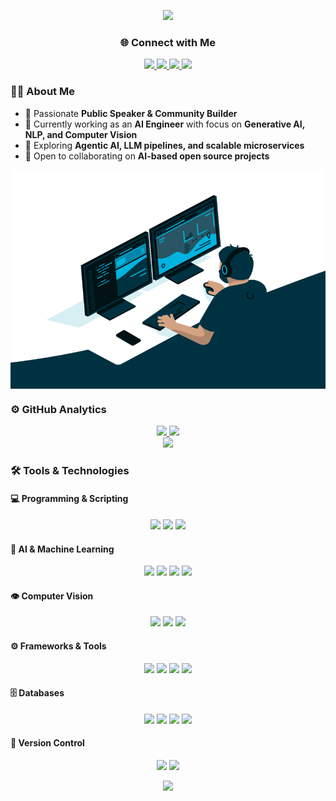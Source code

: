 <div align="center">

![](https://capsule-render.vercel.app/api?type=waving&height=200&color=gradient&text=Hello,%20I'm%20Syed%20Affan%20Hussain&textBg=false&animation=scaleIn&fontSize=45&section=header&fontAlignY=40)
</div>

<div align="center">

### 🌐 Connect with Me
<a href="https://www.linkedin.com/in/syedaffan10/">
  <img src="https://img.shields.io/badge/LinkedIn-0A66C2?style=for-the-badge&logo=linkedin&logoColor=white" />
</a>
<a href="https://affan.engineer/">
  <img src="https://img.shields.io/badge/Portfolio-E71D29?style=for-the-badge&logo=firefox&logoColor=white" />
</a>
<a href="https://www.facebook.com/affan08/">
  <img src="https://img.shields.io/badge/Facebook-1877F2?style=for-the-badge&logo=facebook&logoColor=white" />
</a>
<a href="https://www.instagram.com/affan_shabbir/">
  <img src="https://img.shields.io/badge/Instagram-E4405F?style=for-the-badge&logo=instagram&logoColor=white" />
</a>
</div>

### 👨‍💻 About Me
- 🎤 Passionate **Public Speaker & Community Builder**  
- 🤖 Currently working as an **AI Engineer** with focus on **Generative AI, NLP, and Computer Vision**  
- 🚀 Exploring **Agentic AI, LLM pipelines, and scalable microservices**  
- 👯 Open to collaborating on **AI-based open source projects**  

<div align="center">
<img align="center" alt="GIF" src="code.gif" width="800" height="350" />
</div>

### ⚙️ GitHub Analytics
<div align="center">
  <a href="https://github.com/syedaffan10">
    <img height="180em" src="https://github-readme-stats.vercel.app/api?username=syedaffan10&show_icons=true&theme=algolia&include_all_commits=true&count_private=true"/>
    <img height="180em" src="https://github-readme-stats-eight-theta.vercel.app/api/top-langs/?username=syedaffan10&layout=compact&langs_count=8&theme=algolia"/>
  </a>
  <br/>
  <a href="https://github.com/syedaffan10">
    <img src="https://nirzak-streak-stats.vercel.app?user=syedaffan10&theme=algolia"/>
  </a>
</div>

### 🛠 Tools & Technologies

#### 💻 Programming & Scripting  
<div align="center">
  <img src="https://img.shields.io/badge/Python-3776AB?style=for-the-badge&logo=python&logoColor=white" />
  <img src="https://img.shields.io/badge/SQL-4479A1?style=for-the-badge&logo=database&logoColor=white" />
  <img src="https://img.shields.io/badge/Bash-121011?style=for-the-badge&logo=gnu-bash&logoColor=white" />
</div>  

#### 🤖 AI & Machine Learning  
<div align="center">
  <img src="https://img.shields.io/badge/Machine%20Learning-102230?style=for-the-badge&logo=scikit-learn&logoColor=F7931E" />
  <img src="https://img.shields.io/badge/Deep%20Learning-FF6F00?style=for-the-badge&logo=tensorflow&logoColor=white" />
  <img src="https://img.shields.io/badge/LLMs-000000?style=for-the-badge&logo=openai&logoColor=white" />
  <img src="https://img.shields.io/badge/NLP-CC2927?style=for-the-badge&logo=nlp&logoColor=white" />
</div>  

#### 👁️ Computer Vision  
<div align="center">
  <img src="https://img.shields.io/badge/Object%20Detection-FF6F00?style=for-the-badge&logo=opencv&logoColor=white" />
  <img src="https://img.shields.io/badge/Image%20Segmentation-2C6EB5?style=for-the-badge&logo=opencv&logoColor=white" />
  <img src="https://img.shields.io/badge/Grad--CAM-6C33A3?style=for-the-badge&logo=python&logoColor=white" />
</div>  

#### ⚙️ Frameworks & Tools  
<div align="center">
  <img src="https://img.shields.io/badge/FastAPI-009688?style=for-the-badge&logo=fastapi&logoColor=white" />
  <img src="https://img.shields.io/badge/Streamlit-FF4B4B?style=for-the-badge&logo=streamlit&logoColor=white" />
  <img src="https://img.shields.io/badge/Docker-2496ED?style=for-the-badge&logo=docker&logoColor=white" />
  <img src="https://img.shields.io/badge/W%26B-FFBE00?style=for-the-badge&logo=weightsandbiases&logoColor=black" />
</div>  

#### 🗄️ Databases  
<div align="center">
  <img src="https://img.shields.io/badge/PostgreSQL-316192?style=for-the-badge&logo=postgresql&logoColor=white" />
  <img src="https://img.shields.io/badge/SQLite-07405E?style=for-the-badge&logo=sqlite&logoColor=white" />
  <img src="https://img.shields.io/badge/Pandas-150458?style=for-the-badge&logo=pandas&logoColor=white" />
  <img src="https://img.shields.io/badge/Numpy-013243?style=for-the-badge&logo=numpy&logoColor=white" />
</div>  

#### 🔧 Version Control  
<div align="center">
  <img src="https://img.shields.io/badge/Git-F05032?style=for-the-badge&logo=git&logoColor=white" />
  <img src="https://img.shields.io/badge/GitHub-181717?style=for-the-badge&logo=github&logoColor=white" />
</div>

<div align="center">

![](https://capsule-render.vercel.app/api?type=waving&height=200&color=gradient&text=Yes,%20I%20Build%20Things%20For%20AI.&textBg=false&animation=scaleIn&fontSize=30&section=footer&fontAlignY=70)
</div>
